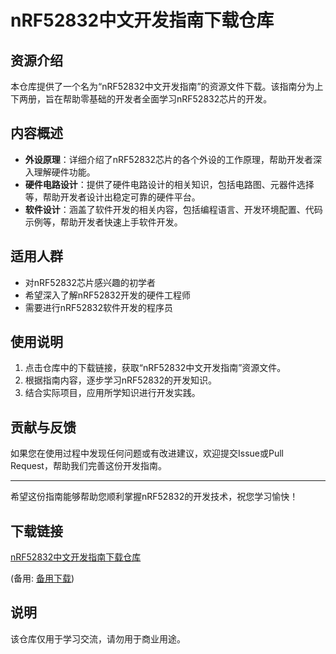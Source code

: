 # nRF52832中文开发指南下载仓库

## 资源介绍

本仓库提供了一个名为“nRF52832中文开发指南”的资源文件下载。该指南分为上下两册，旨在帮助零基础的开发者全面学习nRF52832芯片的开发。

## 内容概述

- **外设原理**：详细介绍了nRF52832芯片的各个外设的工作原理，帮助开发者深入理解硬件功能。
- **硬件电路设计**：提供了硬件电路设计的相关知识，包括电路图、元器件选择等，帮助开发者设计出稳定可靠的硬件平台。
- **软件设计**：涵盖了软件开发的相关内容，包括编程语言、开发环境配置、代码示例等，帮助开发者快速上手软件开发。

## 适用人群

- 对nRF52832芯片感兴趣的初学者
- 希望深入了解nRF52832开发的硬件工程师
- 需要进行nRF52832软件开发的程序员

## 使用说明

1. 点击仓库中的下载链接，获取“nRF52832中文开发指南”资源文件。
2. 根据指南内容，逐步学习nRF52832的开发知识。
3. 结合实际项目，应用所学知识进行开发实践。

## 贡献与反馈

如果您在使用过程中发现任何问题或有改进建议，欢迎提交Issue或Pull Request，帮助我们完善这份开发指南。

---

希望这份指南能够帮助您顺利掌握nRF52832的开发技术，祝您学习愉快！

## 下载链接
[nRF52832中文开发指南下载仓库](https://pan.quark.cn/s/595d1027a8a2) 

(备用: [备用下载](https://pan.baidu.com/s/1XhwJ3y5T7SYeXGNbUCnEyA?pwd=1234))

## 说明

该仓库仅用于学习交流，请勿用于商业用途。
